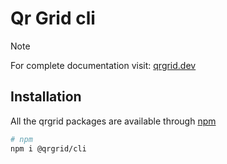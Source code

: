 # Qr Grid cli

> [!NOTE]
> For complete documentation visit: [qrgrid.dev](https://www.qrgrid.dev/)

## Installation

All the qrgrid packages are available through [npm](https://www.npmjs.com/search?q=qrgrid)

```bash
# npm
npm i @qrgrid/cli
```
